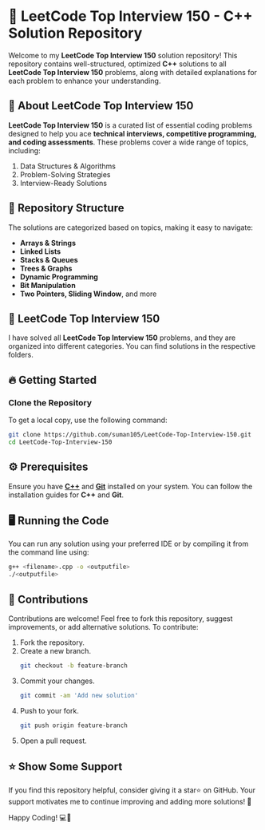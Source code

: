 # 🚀 **LeetCode Top Interview 150 - C++ Solution Repository**   

Welcome to my **LeetCode Top Interview 150** solution repository! This repository contains well-structured, optimized **C++** solutions to all **LeetCode Top Interview 150** problems, along with detailed explanations for each problem to enhance your understanding.

## 📌 **About LeetCode Top Interview 150** 
**LeetCode Top Interview 150** is a curated list of essential coding problems designed to help you ace **technical interviews, competitive programming, and coding assessments**. These problems cover a wide range of topics, including:
1. Data Structures & Algorithms
2. Problem-Solving Strategies
3. Interview-Ready Solutions

## 📂 **Repository Structure**  
The solutions are categorized based on topics, making it easy to navigate:  

- **Arrays & Strings**  
- **Linked Lists**  
- **Stacks & Queues**  
- **Trees & Graphs**  
- **Dynamic Programming**  
- **Bit Manipulation**  
- **Two Pointers, Sliding Window**, and more 

## 📑 **LeetCode Top Interview 150**

I have solved all **LeetCode Top Interview 150** problems, and they are organized into different categories. You can find solutions in the respective folders.

## 🔥 **Getting Started**  

### Clone the Repository  
To get a local copy, use the following command:  

```sh
git clone https://github.com/suman105/LeetCode-Top-Interview-150.git
cd LeetCode-Top-Interview-150
```

## ⚙️ **Prerequisites**
Ensure you have **[C++](https://www.learncpp.com/)** and **[Git](https://git-scm.com/book/en/v2/Getting-Started-Installing-Git)** installed on your system. You can follow the installation guides for **C++** and **Git**.

## 🖥️  **Running the Code**
You can run any solution using your preferred IDE or by compiling it from the command line using:

```sh
g++ <filename>.cpp -o <outputfile>
./<outputfile>
```

## 🤝 **Contributions**
Contributions are welcome! Feel free to fork this repository, suggest improvements, or add alternative solutions. To contribute:
1. Fork the repository.
2. Create a new branch.
   ```sh
   git checkout -b feature-branch
3. Commit your changes.
   ```sh
   git commit -am 'Add new solution'
4. Push to your fork.
   ```sh
   git push origin feature-branch
5. Open a pull request.

## ⭐ **Show Some Support**
If you find this repository helpful, consider giving it a star⭐ on GitHub. Your support motivates me to continue improving and adding more solutions! 🚀

Happy Coding! 💻🎯


